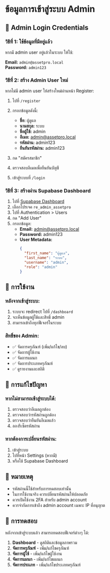 # ข้อมูลการเข้าสู่ระบบ Admin

## 🔐 Admin Login Credentials

### วิธีที่ 1: ใช้ข้อมูลที่มีอยู่แล้ว
หากมี admin user อยู่แล้วในระบบ ให้ใช้:

**Email:** `admin@assetpro.local`  
**Password:** `admin123`

### วิธีที่ 2: สร้าง Admin User ใหม่
หากไม่มี admin user ให้สร้างใหม่ผ่านหน้า Register:

1. ไปที่ `/register`
2. กรอกข้อมูลดังนี้:
   - **ชื่อ:** ผู้ดูแล
   - **นามสกุล:** ระบบ
   - **ชื่อผู้ใช้:** admin
   - **อีเมล:** admin@assetpro.local
   - **รหัสผ่าน:** admin123
   - **ยืนยันรหัสผ่าน:** admin123

3. กด "สมัครสมาชิก"
4. ตรวจสอบอีเมลเพื่อยืนยันบัญชี
5. เข้าสู่ระบบที่ `/login`

### วิธีที่ 3: สร้างผ่าน Supabase Dashboard
1. ไปที่ [Supabase Dashboard](https://supabase.com/dashboard)
2. เลือกโปรเจค `re_admin_assetpro`
3. ไปที่ Authentication > Users
4. กด "Add User"
5. กรอกข้อมูล:
   - **Email:** admin@assetpro.local
   - **Password:** admin123
   - **User Metadata:**
     ```json
     {
       "first_name": "ผู้ดูแล",
       "last_name": "ระบบ",
       "username": "admin",
       "role": "admin"
     }
     ```

## 🎯 การใช้งาน

### หลังจากเข้าสู่ระบบ:
1. ระบบจะ redirect ไปที่ `/dashboard`
2. จะเห็นข้อมูลผู้ใช้และสิทธิ์ admin
3. สามารถเข้าถึงทุกฟีเจอร์ในระบบ

### สิทธิ์ของ Admin:
- ✅ จัดการครุภัณฑ์ (เพิ่ม/แก้ไข/ลบ)
- ✅ จัดการผู้ใช้งาน
- ✅ จัดการแผนก
- ✅ จัดการประเภทครุภัณฑ์
- ✅ ดูรายงานและสถิติ

## 🔧 การแก้ไขปัญหา

### หากไม่สามารถเข้าสู่ระบบได้:
1. ตรวจสอบว่าอีเมลถูกต้อง
2. ตรวจสอบว่ารหัสผ่านถูกต้อง
3. ตรวจสอบว่ายืนยันอีเมลแล้ว
4. ลองรีเซ็ตรหัสผ่าน

### หากต้องการเปลี่ยนรหัสผ่าน:
1. เข้าสู่ระบบ
2. ไปที่หน้า Settings (หากมี)
3. หรือใช้ Supabase Dashboard

## 📝 หมายเหตุ

- รหัสผ่านนี้ใช้สำหรับการทดสอบเท่านั้น
- ในการใช้งานจริง ควรเปลี่ยนรหัสผ่านให้ปลอดภัย
- ควรเปิดใช้งาน 2FA สำหรับ admin account
- ควรจำกัดการเข้าถึง admin account เฉพาะ IP ที่อนุญาต

## 🚀 การทดสอบ

หลังจากเข้าสู่ระบบแล้ว สามารถทดสอบฟีเจอร์ต่างๆ ได้:

1. **Dashboard** - ดูสถิติและข้อมูลภาพรวม
2. **จัดการครุภัณฑ์** - เพิ่ม/แก้ไขครุภัณฑ์
3. **จัดการผู้ใช้** - เพิ่ม/แก้ไขผู้ใช้งาน
4. **จัดการแผนก** - เพิ่ม/แก้ไขแผนก
5. **จัดการประเภท** - เพิ่ม/แก้ไขประเภทครุภัณฑ์